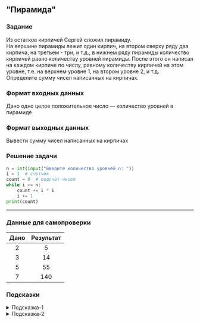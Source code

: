 ## "Пирамида"

### Задание

Из остатков кирпичей Сергей сложил пирамиду. \
На вершине пирамиды лежит один кирпич, на втором сверху ряду два кирпича,
на третьем - три, и т.д., в нижнем ряду пирамиды количество кирпичей равно количеству уровней пирамиды.
После этого он написал на каждом кирпиче по числу, равному количеству кирпичей на этом уровне,
т.е. на верхнем уровне 1, на втором уровне 2, и т.д. \
Определите сумму чисел написанных на кирпичах.

### Формат входных данных

Дано одно целое положительное число — количество уровней в пирамиде

### Формат выходных данных

Вывести сумму чисел написанных на кирпичах

### Решение задачи

```python
n = int(input("Введите количество уровней n: "))
i = 1  # счетчик
count = 0  # подсчет чисел
while i <= n:
    count += i * i
    i += 1
print(count)
```

---

### Данные для самопроверки

| Дано | Результат |
| :---: | :---: |
|    2    | 5 |
|    3    | 14 |
|    5    | 55  |
|    7    | 140 |

### Подсказки

<details>
<summary>Подсказка-1</summary>
Возьмите ручку и листок бумаги, нарисуйте условия задачи. Из рисунка вам станет понятно, как посчитать сумму чисел на каждом этаже.
</details>

<details>
<summary>Подсказка-2</summary>
Если вы поняли, как посчитать сумму, зная номер этажа. То остается просто пройти по всем этажам и найти общую сумму на всех.

Смотри пример "Нахождение суммы чисел в диапазоне [a, b]"
</details>
